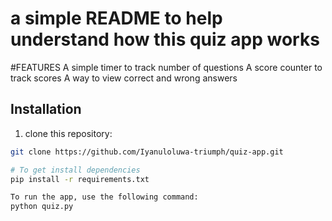 # a simple README to help understand how this quiz app works

#FEATURES
A simple timer to track number of questions
A score counter to track scores
A way to view correct and wrong answers

## Installation
1. clone this repository:
 ```bash
git clone https://github.com/Iyanuloluwa-triumph/quiz-app.git

# To get install dependencies
pip install -r requirements.txt

To run the app, use the following command:
python quiz.py
